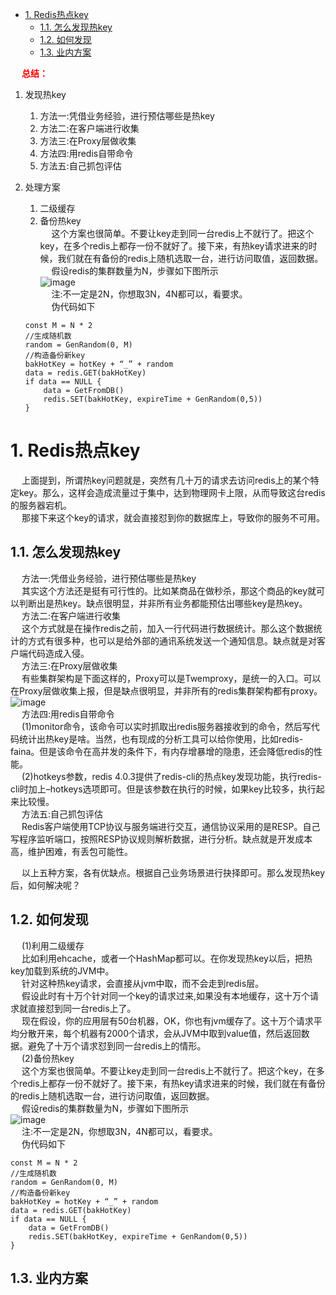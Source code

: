 
<!-- TOC -->

- [1. Redis热点key](#1-redis热点key)
    - [1.1. 怎么发现热key](#11-怎么发现热key)
    - [1.2. 如何发现](#12-如何发现)
    - [1.3. 业内方案](#13-业内方案)

<!-- /TOC -->

&emsp; **<font color = "red">总结：</font>**  
1. 发现热key
	1. 方法一:凭借业务经验，进行预估哪些是热key
	2. 方法二:在客户端进行收集
	3. 方法三:在Proxy层做收集  
	4. 方法四:用redis自带命令
	5. 方法五:自己抓包评估
2. 处理方案
	1. 二级缓存
	2. 备份热key  
    &emsp; 这个方案也很简单。不要让key走到同一台redis上不就行了。把这个key，在多个redis上都存一份不就好了。接下来，有热key请求进来的时候，我们就在有备份的redis上随机选取一台，进行访问取值，返回数据。  
    &emsp; 假设redis的集群数量为N，步骤如下图所示  
    ![image](http://www.wt1814.com/static/view/images/microService/problems/problem-71.png)  
    &emsp; 注:不一定是2N，你想取3N，4N都可以，看要求。  
    &emsp; 伪代码如下  

    ```text
    const M = N * 2
    //生成随机数
    random = GenRandom(0, M)
    //构造备份新key
    bakHotKey = hotKey + “_” + random
    data = redis.GET(bakHotKey)
    if data == NULL {
        data = GetFromDB()
        redis.SET(bakHotKey, expireTime + GenRandom(0,5))
    }
    ```


# 1. Redis热点key
<!-- 
https://www.cnblogs.com/rjzheng/p/10874537.html
-->

&emsp; 上面提到，所谓热key问题就是，突然有几十万的请求去访问redis上的某个特定key。那么，这样会造成流量过于集中，达到物理网卡上限，从而导致这台redis的服务器宕机。  
&emsp; 那接下来这个key的请求，就会直接怼到你的数据库上，导致你的服务不可用。  

## 1.1. 怎么发现热key
&emsp; 方法一:凭借业务经验，进行预估哪些是热key  
&emsp; 其实这个方法还是挺有可行性的。比如某商品在做秒杀，那这个商品的key就可以判断出是热key。缺点很明显，并非所有业务都能预估出哪些key是热key。  
&emsp; 方法二:在客户端进行收集  
&emsp; 这个方式就是在操作redis之前，加入一行代码进行数据统计。那么这个数据统计的方式有很多种，也可以是给外部的通讯系统发送一个通知信息。缺点就是对客户端代码造成入侵。  
&emsp; 方法三:在Proxy层做收集  
&emsp; 有些集群架构是下面这样的，Proxy可以是Twemproxy，是统一的入口。可以在Proxy层做收集上报，但是缺点很明显，并非所有的redis集群架构都有proxy。  
![image](http://www.wt1814.com/static/view/images/microService/problems/problem-70.png)  
&emsp; 方法四:用redis自带命令  
&emsp; (1)monitor命令，该命令可以实时抓取出redis服务器接收到的命令，然后写代码统计出热key是啥。当然，也有现成的分析工具可以给你使用，比如redis-faina。但是该命令在高并发的条件下，有内存增暴增的隐患，还会降低redis的性能。  
&emsp; (2)hotkeys参数，redis 4.0.3提供了redis-cli的热点key发现功能，执行redis-cli时加上–hotkeys选项即可。但是该参数在执行的时候，如果key比较多，执行起来比较慢。  
&emsp; 方法五:自己抓包评估  
&emsp; Redis客户端使用TCP协议与服务端进行交互，通信协议采用的是RESP。自己写程序监听端口，按照RESP协议规则解析数据，进行分析。缺点就是开发成本高，维护困难，有丢包可能性。  

&emsp; 以上五种方案，各有优缺点。根据自己业务场景进行抉择即可。那么发现热key后，如何解决呢？  

## 1.2. 如何发现
&emsp; (1)利用二级缓存  
&emsp; 比如利用ehcache，或者一个HashMap都可以。在你发现热key以后，把热key加载到系统的JVM中。  
&emsp; 针对这种热key请求，会直接从jvm中取，而不会走到redis层。  
&emsp; 假设此时有十万个针对同一个key的请求过来,如果没有本地缓存，这十万个请求就直接怼到同一台redis上了。  
&emsp; 现在假设，你的应用层有50台机器，OK，你也有jvm缓存了。这十万个请求平均分散开来，每个机器有2000个请求，会从JVM中取到value值，然后返回数据。避免了十万个请求怼到同一台redis上的情形。  
&emsp; (2)备份热key  
&emsp; 这个方案也很简单。不要让key走到同一台redis上不就行了。把这个key，在多个redis上都存一份不就好了。接下来，有热key请求进来的时候，我们就在有备份的redis上随机选取一台，进行访问取值，返回数据。  
&emsp; 假设redis的集群数量为N，步骤如下图所示  
![image](http://www.wt1814.com/static/view/images/microService/problems/problem-71.png)  
&emsp; 注:不一定是2N，你想取3N，4N都可以，看要求。  
&emsp; 伪代码如下  

```text
const M = N * 2
//生成随机数
random = GenRandom(0, M)
//构造备份新key
bakHotKey = hotKey + “_” + random
data = redis.GET(bakHotKey)
if data == NULL {
    data = GetFromDB()
    redis.SET(bakHotKey, expireTime + GenRandom(0,5))
}
```

## 1.3. 业内方案


